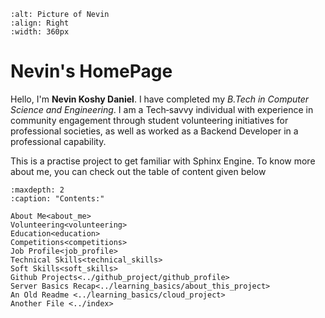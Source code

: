 ```{figure} /photo_nevin.jpg
:alt: Picture of Nevin
:align: Right
:width: 360px
```

# Nevin's HomePage

Hello, I'm **Nevin Koshy Daniel**. I have completed my _B.Tech  in Computer Science and Engineering_.  I am a Tech‑savvy individual with experience in community engagement through student volunteering initiatives for professional societies, as well as worked as a Backend Developer in a professional capability.

This is a practise project to get familiar with Sphinx Engine. To know more about me, you can check out the table of content given below


```{toctree}
:maxdepth: 2
:caption: "Contents:"

About Me<about_me>
Volunteering<volunteering>
Education<education>
Competitions<competitions>
Job Profile<job_profile>
Technical Skills<technical_skills>
Soft Skills<soft_skills>
Github Projects<../github_project/github_profile>
Server Basics Recap<../learning_basics/about_this_project>
An Old Readme <../learning_basics/cloud_project>
Another File <../index>

```
